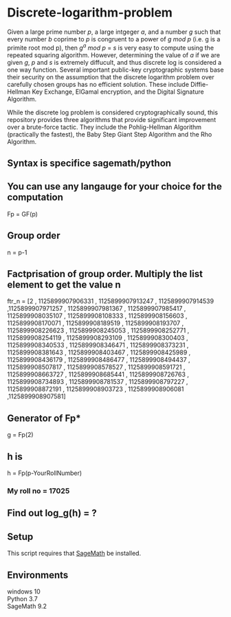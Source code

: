 # Discrete-logarithm-problem

Given a large prime number *p*, a large intgeger *a*, and a number *g* such that every number *b* coprime to *p* is congruent to a power of *g mod p* (i.e. g is a primite root mod p), then *g<sup>a</sup> mod p* = *s* is very easy to compute using the repeated squaring algorithm.  However, determining the value of *a* if we are given *g*, *p* and *s* is extremely diffucult, and thus discrete log is considered a one way function.  Several important public-key cryptographic systems base their security on the assumption that the discrete logarithm problem over carefully chosen groups has no efficient solution. These include Diffie-Hellman Key Exchange, ElGamal encryption, and the Digital Signature Algorithm. 

While the discrete log problem is considered cryptographically sound, this repository provides three algorithms that provide significant improvement over a brute-force tactic.  They include the Pohlig-Hellman Algorithm (practically the fastest), the Baby Step Giant Step Algorithm and the Rho Algorithm.

## Syntax is specifice sagemath/python 
## You can use any langauge for your choice for the computation

Fp = GF(p)

## Group order
n = p-1

## Factprisation of group order. Multiply the list element to get the value n

ftr_n = [2 , 1125899907906331 , 1125899907913247 , 1125899907914539 ,1125899907971257 , 1125899907981367 , 1125899907985417 , 1125899908035107 , 1125899908108333 , 1125899908156603 , 1125899908170071 , 1125899908189519 , 1125899908193707 , 1125899908226623 , 1125899908245053 , 1125899908252771 , 1125899908254119 , 1125899908293109 , 1125899908300403 , 1125899908340533 , 1125899908346471 , 1125899908373231 , 1125899908381643 , 1125899908403467 , 1125899908425989 , 1125899908436179 , 1125899908486477 , 1125899908494437 , 1125899908507817 , 1125899908578527 , 1125899908591721 , 1125899908663727 , 1125899908685441 , 1125899908726763 , 1125899908734893 , 1125899908781537 , 1125899908797227 , 1125899908872191 , 1125899908903723 , 1125899908906081 ,1125899908907581]

## Generator of Fp*
g = Fp(2)


## h is 
h = Fp(p-YourRollNumber)

### My roll no = 17025


## Find out log_g(h) = ? 


## Setup
This script requires that [SageMath](https://www.sagemath.org/) be installed.


## Environments
windows 10 <br>
Python 3.7 <br>
SageMath 9.2  <br>
